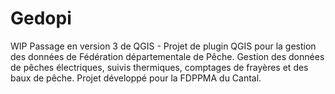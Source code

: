 # Gedopi
WIP Passage en version 3 de QGIS - Projet de plugin QGIS pour la gestion des données de Fédération départementale de Pêche. Gestion des données de pêches électriques, suivis thermiques, comptages de frayères et des baux de pêche. Projet développé pour la FDPPMA du Cantal.
